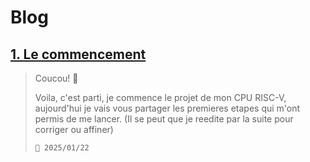 # Blog

## [1. Le commencement](1_RISCP.md#i-riscp---le-commencement)

> Coucou! 👋
> 
> Voila, c'est parti, je commence le projet de mon CPU RISC-V, aujourd'hui je vais vous partager les premieres etapes qui m'ont permis de me lancer. (Il se peut que je reedite par la suite pour corriger ou affiner)
> 
> `📅 2025/01/22`

